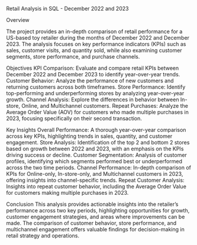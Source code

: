 Retail Analysis in SQL - December 2022 and 2023

Overview 

The project provides an in-depth comparison of retail performance for a US-based toy retailer during the months of December 2022 and December 2023. The analysis focuses on key performance indicators (KPIs) such as sales, customer visits, and quantity sold, while also examining customer segments, store performance, and purchase channels.

Objectives 
KPI Comparison: Evaluate and compare retail KPIs between December 2022 and December 2023 to identify year-over-year trends. 
Customer Behavior: Analyze the performance of new customers and returning customers across both timeframes. 
Store Performance: Identify top-performing and underperforming stores by analyzing year-over-year growth. 
Channel Analysis: Explore the differences in behavior between In-store, Online, and Multichannel customers. 
Repeat Purchases: Analyze the Average Order Value (AOV) for customers who made multiple purchases in 2023, focusing specifically on their second transaction.

Key Insights 
Overall Performance: A thorough year-over-year comparison across key KPIs, highlighting trends in sales, quantity, and customer engagement. 
Store Analysis: Identification of the top 2 and bottom 2 stores based on growth between 2022 and 2023, with an emphasis on the KPIs driving success or decline. 
Customer Segmentation: Analysis of customer profiles, identifying which segments performed best or underperformed across the two time periods. 
Channel Performance: In-depth comparison of KPIs for Online-only, In-store-only, and Multichannel customers in 2023, offering insights into channel-specific trends. 
Repeat Customer Analysis: Insights into repeat customer behavior, including the Average Order Value for customers making multiple purchases in 2023.

Conclusion 
This analysis provides actionable insights into the retailer’s performance across two key periods, highlighting opportunities for growth, customer engagement strategies, and areas where improvements can be made. The comparison of customer behavior, store performance, and multichannel engagement offers valuable findings for decision-making in retail strategy and operations.
